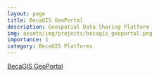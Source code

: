 ```yaml
---
layout: page
title: BecaGIS GeoPortal
description: Geospatial Data Sharing Platform
img: assets/img/projects/becagis_geoportal.png
importance: 1
category: BecaGIS Platforms
---
```

[BecaGIS GeoPortal](https://geoportal.becagis.vn)